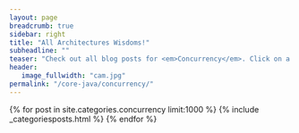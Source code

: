 ```yaml
---
layout: page
breadcrumb: true
sidebar: right
title: "All Architectures Wisdoms!"
subheadline: ""
teaser: "Check out all blog posts for <em>Concurrency</em>. Click on a headline to read the teaser."
header:
   image_fullwidth: "cam.jpg"
permalink: "/core-java/concurrency/"
---
```

{% for post in site.categories.concurrency limit:1000 %}
  {% include  _categoriesposts.html %}
{% endfor %}

